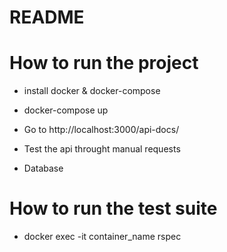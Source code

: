 # README

# How to run the project

* install docker & docker-compose

* docker-compose up

* Go to http://localhost:3000/api-docs/

* Test the api throught manual requests

* Database 

# How to run the test suite

* docker exec -it container_name rspec
